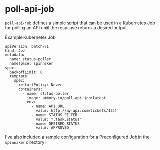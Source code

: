 # poll-api-job

`poll-api-job` defines a simple script that can be used in a Kubernetes Job for polling an API until the response returns a desired output.

Example Kubernetes Job

```
apiVersion: batch/v1
kind: Job
metadata:
  name: status-poller
  namespace: spinnaker
spec:
  backoffLimit: 0
  template:
    spec:
      restartPolicy: Never
      containers: 
        - name: status-poller
          image: armory-io/poll-api-job:latest
          env:
            - name: API_URL
              value: http://my-api.com/tickets/1234
            - name: STATUS_FILTER
              value: ".task.status"
            - name: DESIRED_STATUS
              value: APPROVED
```

I've also included a sample configuration for a Preconfigured Job in the `spinnaker` directory!